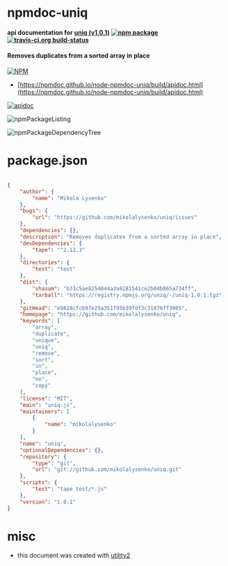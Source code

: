 # npmdoc-uniq

#### api documentation for  [uniq (v1.0.1)](https://github.com/mikolalysenko/uniq)  [![npm package](https://img.shields.io/npm/v/npmdoc-uniq.svg?style=flat-square)](https://www.npmjs.org/package/npmdoc-uniq) [![travis-ci.org build-status](https://api.travis-ci.org/npmdoc/node-npmdoc-uniq.svg)](https://travis-ci.org/npmdoc/node-npmdoc-uniq)

#### Removes duplicates from a sorted array in place

[![NPM](https://nodei.co/npm/uniq.png?downloads=true&downloadRank=true&stars=true)](https://www.npmjs.com/package/uniq)

- [https://npmdoc.github.io/node-npmdoc-uniq/build/apidoc.html](https://npmdoc.github.io/node-npmdoc-uniq/build/apidoc.html)

[![apidoc](https://npmdoc.github.io/node-npmdoc-uniq/build/screenCapture.buildCi.browser.%252Ftmp%252Fbuild%252Fapidoc.html.png)](https://npmdoc.github.io/node-npmdoc-uniq/build/apidoc.html)

![npmPackageListing](https://npmdoc.github.io/node-npmdoc-uniq/build/screenCapture.npmPackageListing.svg)

![npmPackageDependencyTree](https://npmdoc.github.io/node-npmdoc-uniq/build/screenCapture.npmPackageDependencyTree.svg)



# package.json

```json

{
    "author": {
        "name": "Mikola Lysenko"
    },
    "bugs": {
        "url": "https://github.com/mikolalysenko/uniq/issues"
    },
    "dependencies": {},
    "description": "Removes duplicates from a sorted array in place",
    "devDependencies": {
        "tape": "^2.12.3"
    },
    "directories": {
        "test": "test"
    },
    "dist": {
        "shasum": "b31c5ae8254844a3a8281541ce2b04b865a734ff",
        "tarball": "https://registry.npmjs.org/uniq/-/uniq-1.0.1.tgz"
    },
    "gitHead": "e9828cfcb97e25a351f95b39fdf3c31876ff3985",
    "homepage": "https://github.com/mikolalysenko/uniq",
    "keywords": [
        "array",
        "duplicate",
        "unique",
        "uniq",
        "remove",
        "sort",
        "in",
        "place",
        "no",
        "copy"
    ],
    "license": "MIT",
    "main": "uniq.js",
    "maintainers": [
        {
            "name": "mikolalysenko"
        }
    ],
    "name": "uniq",
    "optionalDependencies": {},
    "repository": {
        "type": "git",
        "url": "git://github.com/mikolalysenko/uniq.git"
    },
    "scripts": {
        "test": "tape test/*.js"
    },
    "version": "1.0.1"
}
```



# misc
- this document was created with [utility2](https://github.com/kaizhu256/node-utility2)
